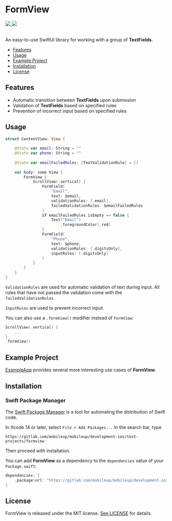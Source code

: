 # FormView

<div align="leading">
  <a href="https://swiftpackageindex.com/maxial/FormView" >
    <img src="https://img.shields.io/badge/SPM-compatible-orange?style=flat"/>
  </a>
  <a href="https://swiftpackageindex.com/maxial/FormView" >
    <img src="https://img.shields.io/badge/iOS-15.0+-orange?style=flat"/>
  </a>
</div>
<br>

An easy-to-use SwiftUI library for working with a group of **TextFields**.

- [Features](#features)
- [Usage](#usage)
- [Example Project](#example-project)
- [Installation](#installation)
- [License](#license)

## Features

- Automatic transition between **TextFields** upon submission
- Validation of **TextFields** based on specified rules
- Prevention of incorrect input based on specified rules

## Usage

```swift
struct ContentView: View {
    
    @State var email: String = ""
    @State var phone: String = ""
    
    @State var emailFailedRules: [TextValidationRule] = []
    
    var body: some View {
        FormView {
            ScrollView(.vertical) {
                FormField(
                    "Email",
                    text: $email,
                    validationRules: [.email],
                    failedValidationRules: $emailFailedRules
                )
                if emailFailedRules.isEmpty == false {
                    Text("Email")
                        .foregroundColor(.red)
                }
                FormField(
                    "Phone",
                    text: $phone,
                    validationRules: [.digitsOnly],
                    inputRules: [.digitsOnly]
                )
            }
        }
    }
}
```

`ValidationRules` are used for automatic validation of text during input. All rules that have not passed the validation come with the `failedValidationRules`.

`InputRules` are used to prevent incorrect input.

You can also use a `.formView()` modifier instead of `FormView`:

```swift
ScrollView(.vertical) {
    ...
}
.formView()
```

## Example Project

[ExampleApp](https://gitlab.com/mobileup/mobileup/development-ios/test-projects/formview/-/tree/main/ExampleApp) provides several more interesting use cases of **FormView**.

## Installation

### Swift Package Manager

The [Swift Package Manager](https://swift.org/package-manager/) is a tool for automating the distribution of Swift code.

In Xcode 14 or later, select `File > Add Packages...` In the search bar, type

```
https://gitlab.com/mobileup/mobileup/development-ios/test-projects/formview
``` 

Then proceed with installation.

You can add **FormView** as a dependency to the `dependencies` value of your `Package.swift`:

```swift
dependencies: [
    .package(url: "https://gitlab.com/mobileup/mobileup/development-ios/test-projects/formview", from: "main"),
]
```

## License

FormView is released under the MIT license. [See LICENSE](https://gitlab.com/mobileup/mobileup/development-ios/test-projects/formview/-/blob/main/LICENSE) for details.
